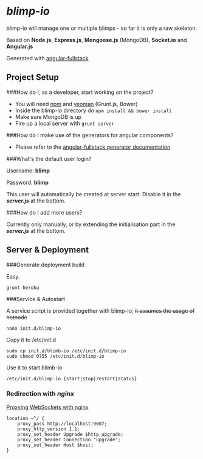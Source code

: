 # _blimp-io_

blimp-io will manage one or multiple blimps - so far it is only a raw skeleton.

Based on **Node.js**, **Express.js**, **Mongoose.js** (MongoDB), **Socket.io** and **Angular.js**

Generated with [angular-fullstack][1]

## Project Setup

###How do I, as a developer, start working on the project?

 - You will need [npm][2] and [yeoman][3] (Grunt.js, Bower)
 - Inside the blimp-io directory do `npm install && bower install`
 - Make sure MongoDB is up
 - Fire up a local server with `grunt server`

###How do I make use of the generators for angular components?

 - Please refer to the [angular-fullstack generator documentation][4]

###What's the default user login?

Username: **blimp**

Password: **blimp**

This user will automatically be created at server start. Disable it in the **_server.js_** at the bottom.

###How do I add more users?

Currently only manually, or by extending the initialisation part in the **_server.js_** at the bottom.

## Server & Deployment

###Generate deployment build

Easy.

    grunt heroku 

###Service & Autostart

A service script is provided together with blimp-io; ~~it assumes the usage of hotnode~~

    nano init.d/blimp-io

Copy it to /etc/init.d 

    sudo cp init.d/blimb-io /etc/init.d/blimp-io
    sudo chmod 0755 /etc/init.d/blimp-io

Use it to start blimb-io

    /etc/init.d/blimp-io {start|stop|restart|status}



### Redirection with _nginx_
[Proxying WebSockets with nginx][5]

    location ~^/ {
        proxy_pass http://localhost:9007;
        proxy_http_version 1.1;
        proxy_set_header Upgrade $http_upgrade;
        proxy_set_header Connection "upgrade";
        proxy_set_header Host $host;
    }




  [1]: https://github.com/DaftMonk/generator-angular-fullstack
  [2]: http://nodejs.org/download/
  [3]: http://yeoman.io/
  [4]: https://github.com/DaftMonk/generator-angular-fullstack#generators
  [5]: https://chrislea.com/2013/02/23/proxying-websockets-with-nginx/ 